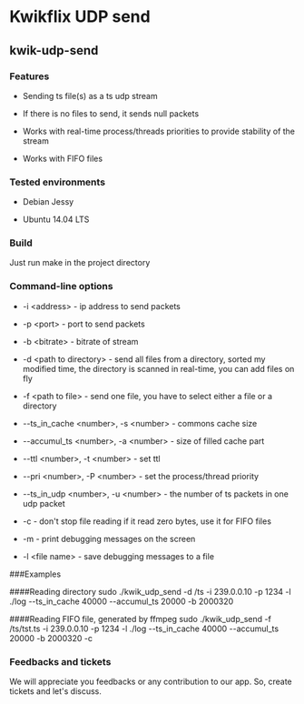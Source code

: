 # Kwikflix UDP send
## kwik-udp-send

### Features

* Sending ts file(s) as a ts udp stream

* If there is no files to send, it sends null packets

* Works with real-time process/threads priorities to provide stability of the stream

* Works with FIFO files

### Tested environments

* Debian Jessy

* Ubuntu 14.04 LTS

### Build

Just run make in the project directory

### Command-line options

* -i &lt;address&gt; - ip address to send packets

* -p &lt;port&gt; - port to send packets

* -b &lt;bitrate&gt; - bitrate of stream

* -d &lt;path to directory&gt; - send all files from a directory, sorted my modified time, the directory is scanned in real-time, you can add files on fly

* -f &lt;path to file&gt; - send one file, you have to select either a file or a directory

* --ts_in_cache &lt;number&gt;, -s &lt;number&gt; - commons cache size

* --accumul_ts &lt;number&gt;, -a &lt;number&gt; - size of filled cache part

* --ttl &lt;number&gt;, -t &lt;number&gt; - set ttl

* --pri &lt;number&gt;, -P &lt;number&gt; - set the process/thread priority

* --ts_in_udp &lt;number&gt;, -u &lt;number&gt; - the number of ts packets in one udp packet

* -c - don't stop file reading if it read zero bytes, use it for FIFO files

* -m - print debugging messages on the screen

* -l &lt;file name&gt; - save debugging messages to a file 

###Examples

####Reading directory
sudo ./kwik_udp_send -d /ts -i 239.0.0.10 -p 1234 -l ./log --ts_in_cache 40000 --accumul_ts 20000 -b 2000320

####Reading FIFO file, generated by ffmpeg
sudo ./kwik_udp_send -f /ts/tst.ts -i 239.0.0.10 -p 1234 -l ./log --ts_in_cache 40000 --accumul_ts 20000 -b 2000320 -c

### Feedbacks and tickets

We will appreciate you feedbacks or any contribution to our app. So, create tickets and let's discuss.


